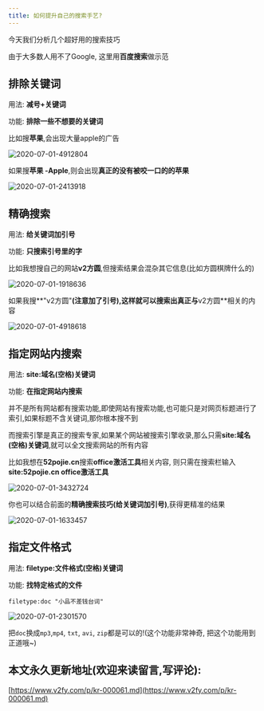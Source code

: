 ```yaml
---
title: 如何提升自己的搜索手艺?
---
```




今天我们分析几个超好用的搜索技巧



由于大多数人用不了Google, 这里用**百度搜索**做示范

## 排除关键词



用法: **减号+关键词**

功能: **排除一些不想要的关键词**

比如搜**苹果**,会出现大量apple的广告



![2020-07-01-4912804](https://www.v2fy.com/asset/0i/jikemiji/jikemiji-md/kr-000061.assets/2020-07-01-4912804.png)

如果搜**苹果 -Apple**,则会出现**真正的没有被咬一口的的苹果**

![2020-07-01-2413918](https://www.v2fy.com/asset/0i/jikemiji/jikemiji-md/kr-000061.assets/2020-07-01-2413918.png)



## 精确搜索



用法: **给关键词加引号**

功能: **只搜索引号里的字**



比如我想搜自己的网站**v2方圆**,但搜索结果会混杂其它信息(比如方圆棋牌什么的)



![2020-07-01-1918636](https://www.v2fy.com/asset/0i/jikemiji/jikemiji-md/kr-000061.assets/2020-07-01-1918636.png)



如果我搜**"v2方圆"**(注意加了引号),这样就可以搜索出真正与**v2方圆**相关的内容



![2020-07-01-4918618](https://www.v2fy.com/asset/0i/jikemiji/jikemiji-md/kr-000061.assets/2020-07-01-4918618.png)





## 指定网站内搜索



用法: **site:域名(空格)关键词**

功能: **在指定网站内搜索**

并不是所有网站都有搜索功能,即使网站有搜索功能,也可能只是对网页标题进行了索引,如果标题不含关键词,那你根本搜不到

而搜索引擎是真正的搜索专家,如果某个网站被搜索引擎收录,那么只需**site:域名(空格)关键词**,就可以全文搜索网站的所有内容

比如我想在**52pojie.cn**搜索**office激活工具**相关内容, 则只需在搜索栏输入**site:52pojie.cn office激活工具**

![2020-07-01-3432724](https://www.v2fy.com/asset/0i/jikemiji/jikemiji-md/kr-000061.assets/2020-07-01-3432724.png)

你也可以结合前面的**精确搜索技巧(给关键词加引号)**,获得更精准的结果



![2020-07-01-1633457](https://www.v2fy.com/asset/0i/jikemiji/jikemiji-md/kr-000061.assets/2020-07-01-1633457.png)

## 指定文件格式



用法: **filetype:文件格式(空格)关键词**

功能: **找特定格式的文件**



`filetype:doc "小品不差钱台词"`



![2020-07-01-2301570](https://www.v2fy.com/asset/0i/jikemiji/jikemiji-md/kr-000061.assets/2020-07-01-2301570.png)



把`doc`换成`mp3`,`mp4`,  `txt`, `avi`, `zip`都是可以的!(这个功能非常神奇, 把这个功能用到正道哦~)
## 本文永久更新地址(欢迎来读留言,写评论):

[https://www.v2fy.com/p/kr-000061.md](https://www.v2fy.com/p/kr-000061.md)
